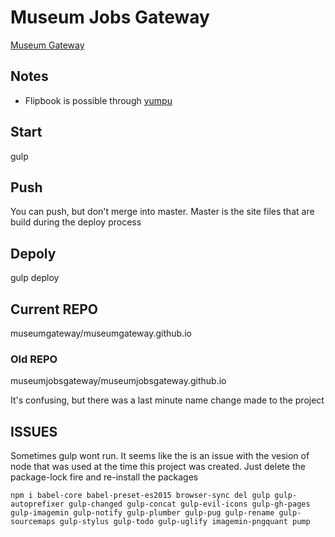 # Museum Jobs Gateway

[Museum Gateway](http://museumgateway.com/)


## Notes

- Flipbook is possible through [yumpu](https://www.yumpu.com/en/account/create)


## Start
gulp

## Push
You can push, but don't merge into master. Master is the site files that are build during the deploy process


## Depoly
gulp deploy


## Current REPO
museumgateway/museumgateway.github.io

### Old REPO
museumjobsgateway/museumjobsgateway.github.io

It's confusing, but there was a last minute name change made to the project


## ISSUES
Sometimes gulp wont run. It seems like the is an issue with the vesion of node that was used at the time this project was created. Just delete the package-lock fire and re-install the packages

`npm i babel-core babel-preset-es2015 browser-sync del gulp gulp-autoprefixer gulp-changed gulp-concat gulp-evil-icons gulp-gh-pages gulp-imagemin gulp-notify gulp-plumber gulp-pug gulp-rename gulp-sourcemaps gulp-stylus gulp-todo gulp-uglify imagemin-pngquant pump`